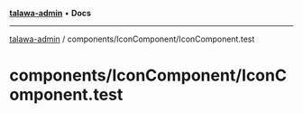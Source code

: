 [**talawa-admin**](../../../README.md) • **Docs**

***

[talawa-admin](../../../modules.md) / components/IconComponent/IconComponent.test

# components/IconComponent/IconComponent.test
